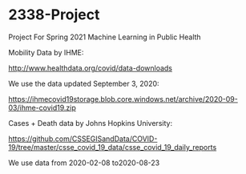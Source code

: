 # 2338-Project
Project For Spring 2021 Machine Learning in Public Health

Mobility Data by IHME:

http://www.healthdata.org/covid/data-downloads

We use the data updated September 3, 2020:

https://ihmecovid19storage.blob.core.windows.net/archive/2020-09-03/ihme-covid19.zip

Cases + Death data by Johns Hopkins University:

https://github.com/CSSEGISandData/COVID-19/tree/master/csse_covid_19_data/csse_covid_19_daily_reports

We use data from 2020-02-08 to2020-08-23
